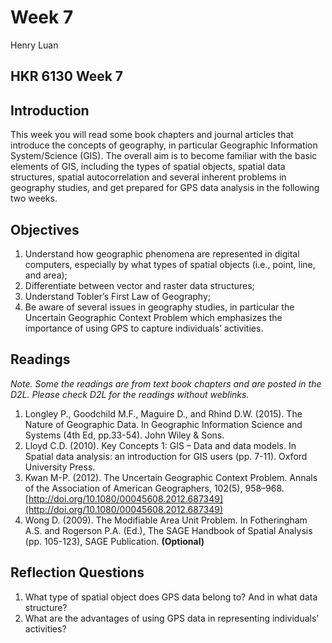 # Week 7
Henry Luan  



## HKR 6130 Week 7  

## Introduction

This week you will read some book chapters and journal articles that introduce the concepts of geography, in particular Geographic Information System/Science (GIS). The overall aim is to become familiar with the basic elements of GIS, including the types of spatial objects, spatial data structures, spatial autocorrelation and several inherent problems in geography studies, and get prepared for GPS data analysis in the following two weeks.   

## Objectives  

1. Understand how geographic phenomena are represented in digital computers, especially by what types of spatial objects (i.e., point, line, and area);
2. Differentiate between vector and raster data structures;
3. Understand Tobler’s First Law of Geography;
4. Be aware of several issues in geography studies, in particular the Uncertain Geographic Context Problem which emphasizes the importance of using GPS to capture individuals’ activities.

## Readings 

*Note. Some the readings are from text book chapters and are posted in the D2L. Please check D2L for the readings without weblinks.*

1. Longley P., Goodchild M.F., Maguire D., and Rhind D.W. (2015). The Nature of Geographic Data. In Geographic Information Science and Systems (4th Ed, pp.33-54). John Wiley & Sons. 
2. Lloyd C.D. (2010). Key Concepts 1: GIS – Data and data models. In Spatial data analysis: an introduction for GIS users (pp. 7-11). Oxford University Press. 
3. Kwan M-P. (2012). The Uncertain Geographic Context Problem. Annals of the Association of American Geographers, 102(5), 958–968. [http://doi.org/10.1080/00045608.2012.687349](http://doi.org/10.1080/00045608.2012.687349)
4. Wong D. (2009). The Modifiable Area Unit Problem. In Fotheringham A.S. and Rogerson P.A. (Ed.), The SAGE Handbook of Spatial Analysis (pp. 105-123), SAGE Publication. **(Optional)**


## Reflection Questions

1.	What type of spatial object does GPS data belong to? And in what data structure?
2.	What are the advantages of using GPS data in representing individuals’ activities?


